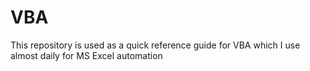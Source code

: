 # VBA

This repository is used as a quick reference guide for VBA which I use almost daily for MS Excel automation
